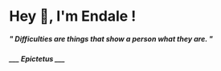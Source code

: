 <h1 title="head"> Hey 👋, I'm Endale !</h1>

**<h5><i>" Difficulties are things that show a person what they are. "</i></h5>**

*<b>___ Epictetus ___</b>*
